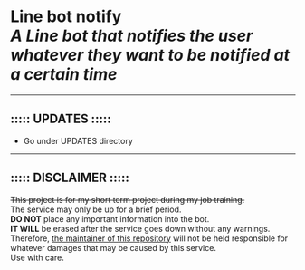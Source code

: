 # Line bot notify<br/>_A Line bot that notifies the user whatever they want to be notified at a certain time_

- - -

## ::::: UPDATES :::::
- Go under UPDATES directory

- - -

## ::::: DISCLAIMER :::::
~~This project is for my short term project during my job training.<br/>~~
The service may only be up for a brief period.<br/>
<b>DO NOT</b> place any important information into the bot.<br/>
<b>IT WILL</b> be erased after the service goes down without any warnings.<br/>
Therefore, [the maintainer of this repository](https://github.com/bonohub13) will not be held responsible for whatever damages that may be caused by this service.<br/>
Use with care.
